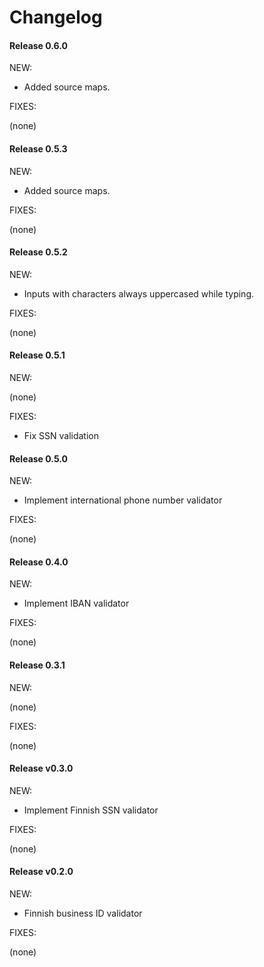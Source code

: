 # Changelog

#### Release 0.6.0

NEW:

  - Added source maps.

FIXES:

  (none)


#### Release 0.5.3

NEW:

  - Added source maps.

FIXES:

  (none)

#### Release 0.5.2

NEW:

  - Inputs with characters always uppercased while typing.

FIXES:

  (none)

#### Release 0.5.1

NEW:

  (none)

FIXES:

  - Fix SSN validation

#### Release 0.5.0

NEW:

  - Implement international phone number validator

FIXES:

  (none)

#### Release 0.4.0

NEW:

  - Implement IBAN validator

FIXES:

  (none)

#### Release 0.3.1

NEW:

  (none)

FIXES:

  (none)

#### Release v0.3.0

NEW:

  - Implement Finnish SSN validator

FIXES:

  (none)

#### Release v0.2.0

NEW:

  - Finnish business ID validator

FIXES:

  (none)

